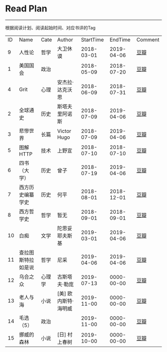 # Read Plan #


----------

根据阅读计划、阅读起始时间、对应书评的Tag

<table>
<tr><td>ID</td><td>Name</td><td>Cate</td><td>Author</td><td>StartTime</td><td>EndTime</td><td>Comment</td></tr>
        
<tr>
    <td>9</td>
    <td>人性论</td>
    <td>哲学</td>
    <td>大卫休谟</td>
    <td>2018-03-01</td>
    <td>2019-04-06</td>
    <td><a href="http://www.douban.com" target="_blank">豆瓣</a></td>
</tr>
            
<tr>
    <td>1</td>
    <td>美国国会</td>
    <td>政治</td>
    <td></td>
    <td>2018-05-09</td>
    <td>2018-07-20</td>
    <td><a href="https://book.douban.com/subject/26846919/" target="_blank">豆瓣</a></td>
</tr>
            
<tr>
    <td>4</td>
    <td>Grit</td>
    <td>心理</td>
    <td>安杰拉·达克沃思</td>
    <td>2018-06-09</td>
    <td>2018-07-31</td>
    <td><a href="https://book.douban.com/subject/27062574/" target="_blank">豆瓣</a></td>
</tr>
            
<tr>
    <td>2</td>
    <td>全球通史</td>
    <td>历史</td>
    <td>斯塔夫里阿诺斯</td>
    <td>2018-07-09</td>
    <td>2019-04-06</td>
    <td><a href="https://book.douban.com/subject/1025643/" target="_blank">豆瓣</a></td>
</tr>
            
<tr>
    <td>3</td>
    <td>悲惨世界</td>
    <td>长篇</td>
    <td>Victor Hugo</td>
    <td>2018-07-09</td>
    <td>2019-04-06</td>
    <td><a href="https://book.douban.com/subject/1205054/" target="_blank">豆瓣</a></td>
</tr>
            
<tr>
    <td>5</td>
    <td>图解HTTP</td>
    <td>技术</td>
    <td>上野宣</td>
    <td>2018-07-10</td>
    <td>2018-07-10</td>
    <td><a href="https://book.douban.com/subject/25863515/" target="_blank">豆瓣</a></td>
</tr>
            
<tr>
    <td>6</td>
    <td>四书（大学）</td>
    <td>历史</td>
    <td>曾子</td>
    <td>2018-07-19</td>
    <td>2019-04-06</td>
    <td><a href="https://book.douban.com/subject/2037610/" target="_blank">豆瓣</a></td>
</tr>
            
<tr>
    <td>7</td>
    <td>西方历史编纂学史</td>
    <td>历史</td>
    <td>何平</td>
    <td>2018-08-01</td>
    <td>2018-12-01</td>
    <td><a href="https://book.douban.com/subject/3662333/" target="_blank">豆瓣</a></td>
</tr>
            
<tr>
    <td>8</td>
    <td>西方哲学史</td>
    <td>哲学</td>
    <td>暂无</td>
    <td>2018-09-01</td>
    <td>2018-09-01</td>
    <td><a href="http://www.douban.com" target="_blank">豆瓣</a></td>
</tr>
            
<tr>
    <td>10</td>
    <td>白痴</td>
    <td>文学</td>
    <td>陀思妥耶夫斯基</td>
    <td>2019-03-01</td>
    <td>2019-04-06</td>
    <td><a href="http://www.douban.com" target="_blank">豆瓣</a></td>
</tr>
            
<tr>
    <td>11</td>
    <td>查拉图斯特拉如是说</td>
    <td>哲学</td>
    <td>尼采</td>
    <td>2019-04-06</td>
    <td>2019-04-06</td>
    <td><a href="https://book.douban.com/subject/1012032/" target="_blank">豆瓣</a></td>
</tr>
            
<tr>
    <td>12</td>
    <td>乌合之众</td>
    <td>心理学</td>
    <td>古斯塔夫·勒庞</td>
    <td>2019-07-13</td>
    <td>0000-00-00</td>
    <td><a href="https://book.douban.com/subject/26675771/" target="_blank">豆瓣</a></td>
</tr>
<tr>
    <td>13</td>
    <td>老人与海</td>
    <td>小说</td>
    <td>[美] 欧内斯特·海明威</td>
    <td>2019-11-00</td>
    <td>0000-00-00</td>
    <td><a href="https://book.douban.com/subject/1064275/" target="_blank">豆瓣</a></td>
</tr>
<tr>
    <td>14</td>
    <td>毛选（5）</td>
    <td>政治</td>
    <td></td>
    <td>2019-11-00</td>
    <td>0000-00-00</td>
    <td><a href="#" target="_blank">豆瓣</a></td>
</tr>
<tr>
    <td>15</td>
    <td>挪威的森林</td>
    <td>小说</td>
    <td>[日] 村上春树</td>
    <td>2019-10-00</td>
    <td>0000-00-00</td>
    <td><a href="https://book.douban.com/subject/1046265/" target="_blank">豆瓣</a></td>
</tr>
            </table>
